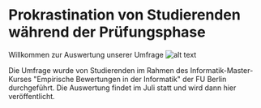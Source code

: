 # Prokrastination von Studierenden während der Prüfungsphase

Willkommen zur Auswertung unserer Umfrage
![alt text](https://github.com/raupy/prokrastination/blob/master/img/poster.png?raw=true)

Die Umfrage wurde von Studierenden im Rahmen des Informatik-Master-Kurses "Empirische Bewertungen in der Informatik" der FU Berlin durchgeführt. Die Auswertung findet im Juli statt und wird dann hier veröffentlicht.
